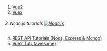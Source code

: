 1. [Vue2](https://www.youtube.com/playlist?list=PL4cUxeGkcC9gQcYgjhBoeQH7wiAyZNrYa)
2. [Vuex](https://www.youtube.com/playlist?list=PL4cUxeGkcC9gQcYgjhBoeQH7wiAyZNrYa)
###### 3. Node.js tutorials  [![Node.js](https://img.shields.io/badge/Node.js-Tutorials-brightgreen.svg)](https://www.youtube.com/playlist?list=PL4cUxeGkcC9gcy9lrvMJ75z9maRw4byYp)
4. [REST API Tutorials (Node, Express & Mongo)](https://www.youtube.com/playlist?list=PL4cUxeGkcC9jBcybHMTIia56aV21o2cZ8)
5. [Vue2 Tuts (awesome)](https://www.youtube.com/playlist?list=PLwAKR305CRO_1yAao-8aZiQnBqJeyng4O)
